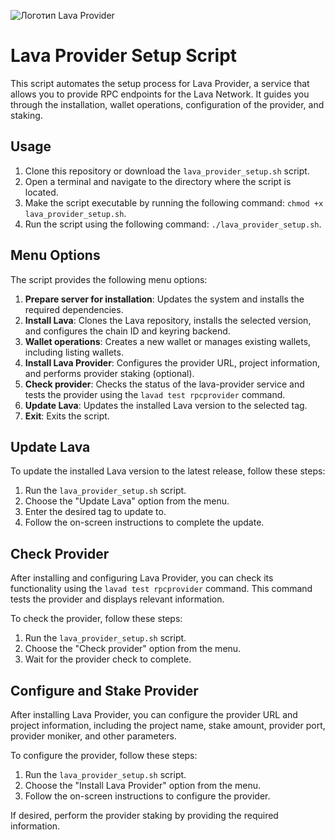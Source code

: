 ![Логотип Lava Provider](https://github.com/nodersteam/picture/blob/8aaccf65712d4a3551f15709ae176d69ed6fe00e/66e3a855-9325-4eb7-8767-fb0941eb8a97.png)

# Lava Provider Setup Script

This script automates the setup process for Lava Provider, a service that allows you to provide RPC endpoints for the Lava Network. It guides you through the installation, wallet operations, configuration of the provider, and staking.

## Usage

1. Clone this repository or download the `lava_provider_setup.sh` script.
2. Open a terminal and navigate to the directory where the script is located.
3. Make the script executable by running the following command: `chmod +x lava_provider_setup.sh`.
4. Run the script using the following command: `./lava_provider_setup.sh`.

## Menu Options

The script provides the following menu options:

1. **Prepare server for installation**: Updates the system and installs the required dependencies.
2. **Install Lava**: Clones the Lava repository, installs the selected version, and configures the chain ID and keyring backend.
3. **Wallet operations**: Creates a new wallet or manages existing wallets, including listing wallets.
4. **Install Lava Provider**: Configures the provider URL, project information, and performs provider staking (optional).
5. **Check provider**: Checks the status of the lava-provider service and tests the provider using the `lavad test rpcprovider` command.
6. **Update Lava**: Updates the installed Lava version to the selected tag.
7. **Exit**: Exits the script.

## Update Lava

To update the installed Lava version to the latest release, follow these steps:

1. Run the `lava_provider_setup.sh` script.
2. Choose the "Update Lava" option from the menu.
3. Enter the desired tag to update to.
4. Follow the on-screen instructions to complete the update.

## Check Provider

After installing and configuring Lava Provider, you can check its functionality using the `lavad test rpcprovider` command. This command tests the provider and displays relevant information.

To check the provider, follow these steps:

1. Run the `lava_provider_setup.sh` script.
2. Choose the "Check provider" option from the menu.
3. Wait for the provider check to complete.

## Configure and Stake Provider

After installing Lava Provider, you can configure the provider URL and project information, including the project name, stake amount, provider port, provider moniker, and other parameters.

To configure the provider, follow these steps:

1. Run the `lava_provider_setup.sh` script.
2. Choose the "Install Lava Provider" option from the menu.
3. Follow the on-screen instructions to configure the provider.

If desired, perform the provider staking by providing the required information.
